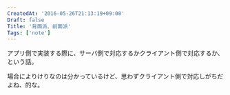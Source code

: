 ```yaml
---
CreatedAt: '2016-05-26T21:13:19+09:00'
Draft: false
Title: '背面派、前面派'
Tags: ['note']
---
```


アプリ側で実装する際に、サーバ側で対応するかクライアント側で対応するか、という話。

場合によりけりなのは分かっているけど、思わずクライアント側で対応しがちだよね、的な。
